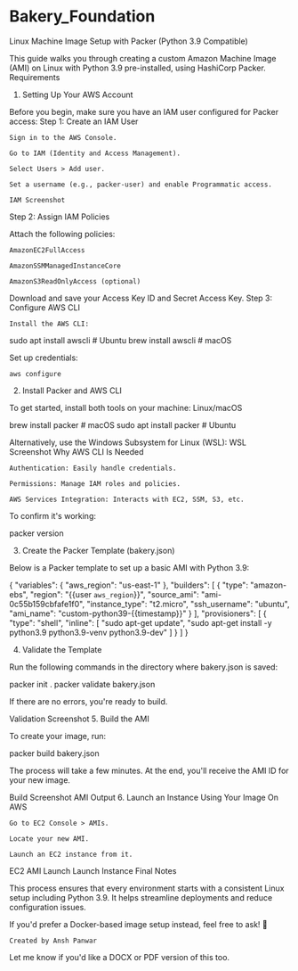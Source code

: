 # Bakery_Foundation
Linux Machine Image Setup with Packer (Python 3.9 Compatible)

This guide walks you through creating a custom Amazon Machine Image (AMI) on Linux with Python 3.9 pre-installed, using HashiCorp Packer.
Requirements
1. Setting Up Your AWS Account

Before you begin, make sure you have an IAM user configured for Packer access:
Step 1: Create an IAM User

    Sign in to the AWS Console.

    Go to IAM (Identity and Access Management).

    Select Users > Add user.

    Set a username (e.g., packer-user) and enable Programmatic access.

    IAM Screenshot

Step 2: Assign IAM Policies

Attach the following policies:

    AmazonEC2FullAccess

    AmazonSSMManagedInstanceCore

    AmazonS3ReadOnlyAccess (optional)

Download and save your Access Key ID and Secret Access Key.
Step 3: Configure AWS CLI

    Install the AWS CLI:

sudo apt install awscli  # Ubuntu
brew install awscli      # macOS

Set up credentials:

    aws configure

2. Install Packer and AWS CLI

To get started, install both tools on your machine:
Linux/macOS

brew install packer       # macOS
sudo apt install packer   # Ubuntu

Alternatively, use the Windows Subsystem for Linux (WSL): WSL Screenshot
Why AWS CLI Is Needed

    Authentication: Easily handle credentials.

    Permissions: Manage IAM roles and policies.

    AWS Services Integration: Interacts with EC2, SSM, S3, etc.

To confirm it's working:

packer version

3. Create the Packer Template (bakery.json)

Below is a Packer template to set up a basic AMI with Python 3.9:

{
  "variables": {
    "aws_region": "us-east-1"
  },
  "builders": [
    {
      "type": "amazon-ebs",
      "region": "{{user `aws_region`}}",
      "source_ami": "ami-0c55b159cbfafe1f0",
      "instance_type": "t2.micro",
      "ssh_username": "ubuntu",
      "ami_name": "custom-python39-{{timestamp}}"
    }
  ],
  "provisioners": [
    {
      "type": "shell",
      "inline": [
        "sudo apt-get update",
        "sudo apt-get install -y python3.9 python3.9-venv python3.9-dev"
      ]
    }
  ]
}

4. Validate the Template

Run the following commands in the directory where bakery.json is saved:

packer init .
packer validate bakery.json

If there are no errors, you're ready to build.

Validation Screenshot
5. Build the AMI

To create your image, run:

packer build bakery.json

The process will take a few minutes. At the end, you'll receive the AMI ID for your new image.

Build Screenshot AMI Output
6. Launch an Instance Using Your Image
On AWS

    Go to EC2 Console > AMIs.

    Locate your new AMI.

    Launch an EC2 instance from it.

EC2 AMI Launch Launch Instance
Final Notes

This process ensures that every environment starts with a consistent Linux setup including Python 3.9. It helps streamline deployments and reduce configuration issues.

If you'd prefer a Docker-based image setup instead, feel free to ask! 🚀

    Created by Ansh Panwar

Let me know if you'd like a DOCX or PDF version of this too.
